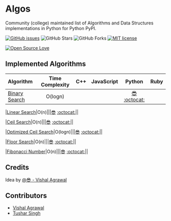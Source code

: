 # Algos

Community (college) maintained list of Algorithms and Data Structures implementations in Python for Python PyPI.

[![GitHub issues](https://img.shields.io/github/issues/RCubedClub/algos.svg)](https://github.com/RCubedClub/algos/issues)
![GitHub Stars](https://img.shields.io/github/stars/RCubedClub/algos.svg)
![GitHub Forks](https://img.shields.io/github/forks/RCubedClub/algos.svg)
[![MIT license](http://img.shields.io/badge/license-MIT-brightgreen.svg)](http://opensource.org/licenses/MIT)


[![Open Source Love](https://badges.frapsoft.com/os/v3/open-source-200x33.png?v=103)](https://github.com/RCubedClub/algos)


## Implemented Algorithms


| Algorithm | Time Complexity | C++ | JavaScript | Python  |  Ruby |
|:----------|:---------------:|:---:|:----------:|:-------:|------:|
|[Binary Search](https://www.geeksforgeeks.org/binary-search/)|O(logn)|||[:sunglasses:](https://github.com/vishuvish) [:octocat:](https://github.com/RCubedClub/algos/blob/master/Python/search/binary_search.py)||

|[Linear Search](https://www.geeksforgeeks.org/linear-search/)|O(n)|||[:sunglasses:](https://github.com/vishuvish) [:octocat:](https://github.com/RCubedClub/algos/blob/master/Python/search/linear_search.py)||

|[Ceil Search](https://www.geeksforgeeks.org/find-floor-ceil-unsorted-array/)|O(n)|||[:sunglasses:](https://github.com/vishuvish) [:octocat:](https://github.com/RCubedClub/algos/blob/master/Python/search/ceil_search_linear.py)||

|[Optimized Ceil Search](https://www.geeksforgeeks.org/find-floor-ceil-unsorted-array/)|O(logn)|||[:sunglasses:](https://github.com/vishuvish) [:octocat:](https://github.com/RCubedClub/algos/blob/master/Python/search/ceil_search.py)||

|[Floor Search](https://www.geeksforgeeks.org/find-floor-ceil-unsorted-array/)|O(n)|||[:sunglasses:](https://github.com/vishuvish) [:octocat:](https://github.com/RCubedClub/algos/blob/master/Python/search/floor_search_linear.py)||

|[Fibonacci Number](https://www.geeksforgeeks.org/program-for-nth-fibonacci-number/)|O(n)|||[:sunglasses:](https://github.com/vishuvish) [:octocat:](https://github.com/RCubedClub/algos/blob/master/Python/mathematics/fibonacci_numbers.py)||

## Credits

Idea by [@:sunglasses: - Vishal Agrawal](https://github.com/vishuvish)


## Contributors

* [Vishal Agrawal](https://github.com/vishuvish)
* [Tushar Singh](https://github.com/rickysingh15)